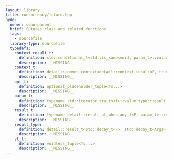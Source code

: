 ```yaml
---
layout: library
title: concurrency/future.hpp
hyde:
  owner: sean-parent
  brief: Futures class and related functions
  tags:
    - sourcefile
  library-type: sourcefile
  typedefs:
    context_result_t:
      definition: std::conditional_t<std::is_same<void, param_t>::value, void, param_t>
      description: __MISSING__
    context_t:
      definition: detail::common_context<detail::context_result<F, true, context_result_t>, F, detail::single_trigger, detail::all_trigger>
      description: __MISSING__
    opt_t:
      definition: optional_placeholder_tuple<Ts...>
      description: __MISSING__
    param_t:
      definition: typename std::iterator_traits<I>::value_type::result_type
      description: __MISSING__
    result_t:
      definition: typename detail::result_of_when_any_t<F, param_t>::result_type
      description: __MISSING__
    result_type:
      definition: detail::result_t<std::decay_t<F>, std::decay_t<Args>...>
      description: __MISSING__
    vt_t:
      definition: voidless_tuple<Ts...>
      description: __MISSING__
---
```

